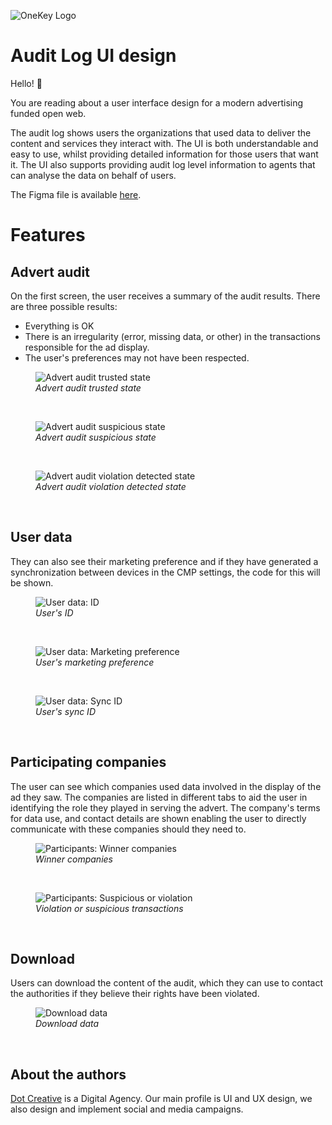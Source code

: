 ![OneKey Logo](images/onekey-logo.svg)

# Audit Log UI design

Hello! :wave:

You are reading about a user interface design for a modern advertising funded open web.

The audit log shows users the organizations that used data to deliver the
content and services they interact with. The UI is both understandable and easy to use, whilst providing detailed information for those users that want it. The UI also supports providing audit log level information to agents that can analyse the data on behalf of users.

The Figma file is available [here](onekey-audit-log-demo.fig).

# Features

## Advert audit

On the first screen, the user receives a summary of the audit results. There are three possible results:

-   Everything is OK
-   There is an irregularity (error, missing data, or other) in the transactions
    responsible for the ad display.
-   The user's preferences may not have been respected.

<figure>
    <img src="images/advert-audit-trusted.png" alt="Advert audit trusted state">
    <figcaption><i>Advert audit trusted state</i></figcaption>
</figure>
<br>
<figure>
    <img src="images/advert-audit-suspicious.png" alt="Advert audit suspicious state">
    <figcaption><i>Advert audit suspicious state</i></figcaption>
</figure>
<br>
<figure>
    <img src="images/advert-audit-violation.png" alt="Advert audit violation detected state">
    <figcaption><i>Advert audit violation detected state</i></figcaption>
</figure>
<br>

## User data

They can also see their marketing preference and if they have generated a
synchronization between devices in the CMP settings, the code for this will be shown.

<figure>
    <img src="images/your-data-id.png" alt="User data: ID">
    <figcaption><i>User's ID</i></figcaption>
</figure>
<br>
<figure>
    <img src="images/your-data-marketing.png" alt="User data: Marketing preference">
    <figcaption><i>User's marketing preference</i></figcaption>
</figure>
<br>
<figure>
    <img src="images/your-data-sync.png" alt="User data: Sync ID">
    <figcaption><i>User's sync ID</i></figcaption>
</figure>
<br>

## Participating companies

The user can see which companies used data involved in the display of the ad they saw. The companies are listed in different tabs to aid the user in identifying the role they played in serving the advert. The company's terms for data use, and contact details are shown enabling the user to directly communicate with these companies should they need to.

<figure>
    <img src="images/participants.png" alt="Participants: Winner companies">
    <figcaption><i>Winner companies</i></figcaption>
</figure>
<br>
<figure>
    <img src="images/participants-suspicious.png" alt="Participants: Suspicious or violation">
    <figcaption><i>Violation or suspicious transactions</i></figcaption>
</figure>
<br>

## Download

Users can download the content of the audit, which they can use to contact the authorities if they believe their rights have been violated.

<figure>
    <img src="images/download.png" alt="Download data">
    <figcaption><i>Download data</i></figcaption>
</figure>
<br>

## About the authors

[Dot Creative](https://dotcreative.hu) is a Digital Agency. Our main profile is UI and UX design, we also design and implement social and media campaigns.